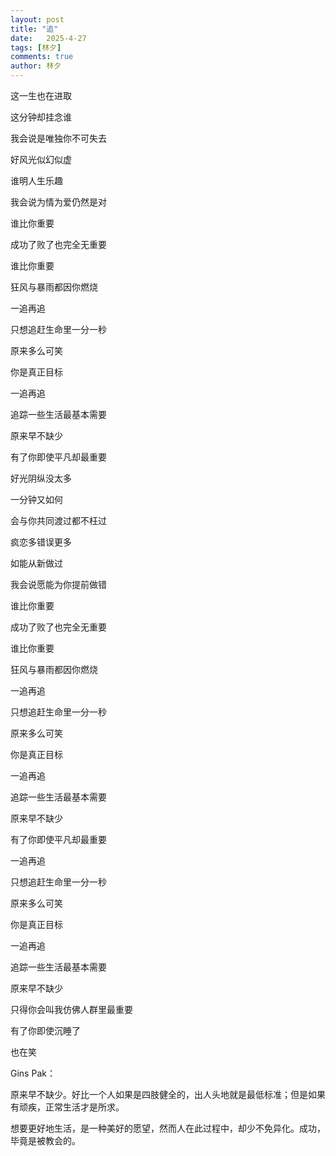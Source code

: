 ```yaml
---
layout: post
title: "追"
date:   2025-4-27
tags: [林夕]
comments: true
author: 林夕
---
```


这一生也在进取

这分钟却挂念谁

我会说是唯独你不可失去

好风光似幻似虚

谁明人生乐趣

我会说为情为爱仍然是对

谁比你重要

成功了败了也完全无重要

谁比你重要

狂风与暴雨都因你燃烧

一追再追

只想追赶生命里一分一秒

原来多么可笑

你是真正目标

一追再追

追踪一些生活最基本需要

原来早不缺少

有了你即使平凡却最重要

好光阴纵没太多

一分钟又如何

会与你共同渡过都不枉过

疯恋多错误更多

如能从新做过

我会说愿能为你提前做错

谁比你重要

成功了败了也完全无重要

谁比你重要

狂风与暴雨都因你燃烧

一追再追

只想追赶生命里一分一秒

原来多么可笑

你是真正目标

一追再追

追踪一些生活最基本需要

原来早不缺少

有了你即使平凡却最重要

一追再追

只想追赶生命里一分一秒

原来多么可笑

你是真正目标

一追再追

追踪一些生活最基本需要

原来早不缺少

只得你会叫我仿佛人群里最重要

有了你即使沉睡了

也在笑

Gins Pak：

原来早不缺少。好比一个人如果是四肢健全的，出人头地就是最低标准；但是如果有顽疾，正常生活才是所求。

想要更好地生活，是一种美好的愿望，然而人在此过程中，却少不免异化。成功，毕竟是被教会的。
